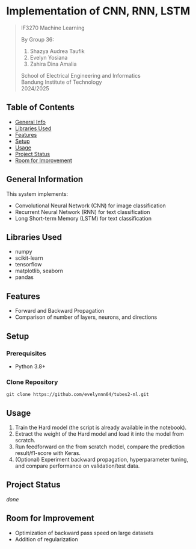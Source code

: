 # Implementation of CNN, RNN, LSTM

> IF3270 Machine Learning
>
> By Group 36:<br>
> 1. Shazya Audrea Taufik <br>
> 2. Evelyn Yosiana<br>
> 3. Zahira Dina Amalia<br>
>
> School of Electrical Engineering and Informatics<br>
> Bandung Institute of Technology<br>
> 2024/2025

## Table of Contents
* [General Info](#general-information)
* [Libraries Used](#libraries-used)
* [Features](#features)
* [Setup](#setup)
* [Usage](#usage)
* [Project Status](#project-status)
* [Room for Improvement](#room-for-improvement)

## General Information
This system implements:
- Convolutional Neural Network (CNN) for image classification
- Recurrent Neural Network (RNN) for text classification
- Long Short-term Memory (LSTM) for text classification

## Libraries Used
- numpy
- scikit-learn
- tensorflow
- matplotlib, seaborn
- pandas

## Features
- Forward and Backward Propagation
- Comparison of number of layers, neurons, and directions

## Setup

### Prerequisites

- Python 3.8+

### Clone Repository
   ```shell
   git clone https://github.com/evelynnn04/tubes2-ml.git
   ```

## Usage

1. Train the Hard model (the script is already available in the notebook).
2. Extract the weight of the Hard model and load it into the model from scratch.
3. Run feedforward on the from scratch model, compare the prediction result/f1-score with Keras.
4. (Optional) Experiment backward propagation, hyperparameter tuning, and compare performance on validation/test data.

## Project Status
_done_


## Room for Improvement

- Optimization of backward pass speed on large datasets
- Addition of regularization 